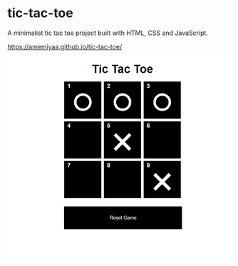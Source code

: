 # tic-tac-toe
A minimalist tic tac toe project built with HTML, CSS and JavaScript.

https://amemiyaa.github.io/tic-tac-toe/

<img src="example.png" alt="Example Image">
